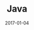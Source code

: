 ---
title: "Java"
linkTitle: "Java"
weight: 8
date: 2017-01-04
tags: "Java"
description: >
    Java Conventions
---